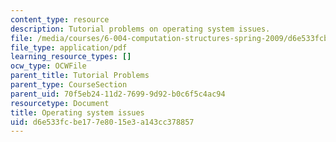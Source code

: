 ```yaml
---
content_type: resource
description: Tutorial problems on operating system issues.
file: /media/courses/6-004-computation-structures-spring-2009/d6e533fcbe177e8015e3a143cc378857_MIT6_004s09_tutor18.pdf
file_type: application/pdf
learning_resource_types: []
ocw_type: OCWFile
parent_title: Tutorial Problems
parent_type: CourseSection
parent_uid: 70f5eb24-11d2-7699-9d92-b0c6f5c4ac94
resourcetype: Document
title: Operating system issues
uid: d6e533fc-be17-7e80-15e3-a143cc378857
---
```

